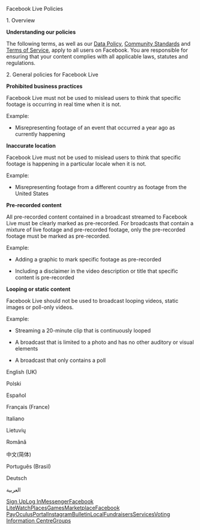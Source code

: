 Facebook Live Policies

1\. Overview

**Understanding our policies**

The following terms, as well as our [Data Policy](https://www.facebook.com/about/privacy/), [Community Standards](https://www.facebook.com/communitystandards/) and [Terms of Service](https://www.facebook.com/legal/terms), apply to all users on Facebook. You are responsible for ensuring that your content complies with all applicable laws, statutes and regulations.

2\. General policies for Facebook Live

**Prohibited business practices**

Facebook Live must not be used to mislead users to think that specific footage is occurring in real time when it is not.

Example:

*   Misrepresenting footage of an event that occurred a year ago as currently happening

**Inaccurate location**

Facebook Live must not be used to mislead users to think that specific footage is happening in a particular locale when it is not.

Example:

*   Misrepresenting footage from a different country as footage from the United States

**Pre-recorded content**

All pre-recorded content contained in a broadcast streamed to Facebook Live must be clearly marked as pre-recorded. For broadcasts that contain a mixture of live footage and pre-recorded footage, only the pre-recorded footage must be marked as pre-recorded.

Example:

*   Adding a graphic to mark specific footage as pre-recorded

*   Including a disclaimer in the video description or title that specific content is pre-recorded

**Looping or static content**

Facebook Live should not be used to broadcast looping videos, static images or poll-only videos.

Example:

*   Streaming a 20-minute clip that is continuously looped

*   A broadcast that is limited to a photo and has no other auditory or visual elements

*   A broadcast that only contains a poll

English (UK)

Polski

Español

Français (France)

Italiano

Lietuvių

Română

中文(简体)

Português (Brasil)

Deutsch

العربية

[Sign Up](https://www.facebook.com/reg/)[Log In](https://www.facebook.com/login/)[Messenger](https://l.facebook.com/l.php?u=https%3A%2F%2Fmessenger.com%2F&h=AT1sHGhY1dbfIeDajGvartqLmFtOHT4d9v5NPttwnwqCRp4Ug30TJUsAoiPm-ratrIGvJSoG8dyDuX4lRAlFT_pYDTttFyie4qKVIbrDgbkLrKGU9lr8G7VRue3NsWP0jp-gYc_d-UK-7VkHD0HgIhs2Hdf2SjXZ7ZlqeQ)[Facebook Lite](https://www.facebook.com/lite/)[Watch](https://en-gb.facebook.com/watch/)[Places](https://www.facebook.com/places/)[Games](https://www.facebook.com/games/)[Marketplace](https://www.facebook.com/marketplace/)[Facebook Pay](https://pay.facebook.com/)[Oculus](https://l.facebook.com/l.php?u=https%3A%2F%2Fwww.oculus.com%2F&h=AT1sHGhY1dbfIeDajGvartqLmFtOHT4d9v5NPttwnwqCRp4Ug30TJUsAoiPm-ratrIGvJSoG8dyDuX4lRAlFT_pYDTttFyie4qKVIbrDgbkLrKGU9lr8G7VRue3NsWP0jp-gYc_d-UK-7VkHD0HgIhs2Hdf2SjXZ7ZlqeQ)[Portal](https://portal.facebook.com/)[Instagram](https://l.facebook.com/l.php?u=https%3A%2F%2Fwww.instagram.com%2F&h=AT1sHGhY1dbfIeDajGvartqLmFtOHT4d9v5NPttwnwqCRp4Ug30TJUsAoiPm-ratrIGvJSoG8dyDuX4lRAlFT_pYDTttFyie4qKVIbrDgbkLrKGU9lr8G7VRue3NsWP0jp-gYc_d-UK-7VkHD0HgIhs2Hdf2SjXZ7ZlqeQ)[Bulletin](https://www.bulletin.com/)[Local](https://www.facebook.com/local/lists/245019872666104/)[Fundraisers](https://www.facebook.com/fundraisers/)[Services](https://www.facebook.com/biz/directory/)[Voting Information Centre](https://www.facebook.com/votinginformationcenter/?entry_point=c2l0ZQ%3D%3D)[Groups](https://www.facebook.com/groups/explore/)